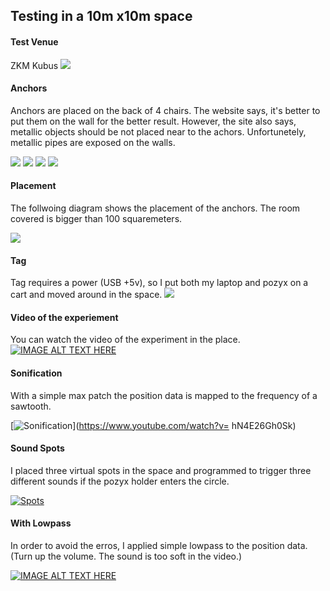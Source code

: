 ## Testing in a 10m x10m space

#### Test Venue
ZKM Kubus
![](img/kubus.JPG)

#### Anchors
Anchors are placed on the back of 4 chairs. The website says, it's better to put them on the wall for the better result. However, the site also says, metallic objects should be not placed near to the achors. Unfortunetely, metallic pipes are exposed on the walls.

![](img/chair1.JPG) ![](img/chair2.JPG) ![](img/chair3.JPG) ![](img/chair4.JPG)

#### Placement
The follwoing diagram shows the placement of the anchors. The room covered is bigger than 100 squaremeters.

![](img/experiment_pozyx.png)

#### Tag

Tag requires a power (USB +5v), so I put both my laptop and pozyx on a cart and moved around in the space.
![](img/cart.JPG)

#### Video of the experiement
You can watch the video of the experiment in the place.
[![IMAGE ALT TEXT HERE](https://img.youtube.com/vi/ONqaNxJDlQM/0.jpg)](https://www.youtube.com/watch?v=ONqaNxJDlQM)

#### Sonification
With a simple max patch the position data is mapped to the frequency of  a sawtooth.

[![Sonification](https://img.youtube.com/vi/hN4E26Gh0Sk/0.jpg)](https://www.youtube.com/watch?v= hN4E26Gh0Sk)

#### Sound Spots
I placed three virtual spots in the space and programmed to trigger three different sounds if the pozyx holder enters the circle.

[![Spots](https://img.youtube.com/vi/dJLD-7ElBcE/0.jpg)](https://www.youtube.com/watch?v=dJLD-7ElBcE)

#### With Lowpass
In order to avoid the erros, I applied simple lowpass to the position data. (Turn up the volume. The sound is too soft in the video.)

[![IMAGE ALT TEXT HERE](https://img.youtube.com/vi/qzvyOtO7uUw/0.jpg)](https://www.youtube.com/watch?v=qzvyOtO7uUw)


